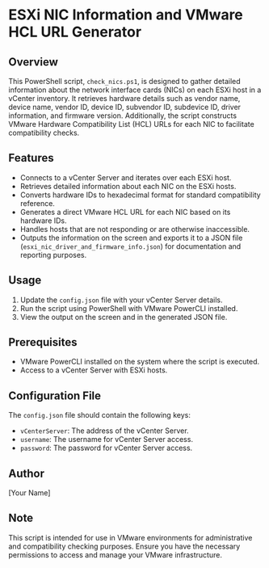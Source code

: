 # ESXi NIC Information and VMware HCL URL Generator

## Overview
This PowerShell script, `check_nics.ps1`, is designed to gather detailed information about the network interface cards (NICs) on each ESXi host in a vCenter inventory. It retrieves hardware details such as vendor name, device name, vendor ID, device ID, subvendor ID, subdevice ID, driver information, and firmware version. Additionally, the script constructs VMware Hardware Compatibility List (HCL) URLs for each NIC to facilitate compatibility checks.

## Features
- Connects to a vCenter Server and iterates over each ESXi host.
- Retrieves detailed information about each NIC on the ESXi hosts.
- Converts hardware IDs to hexadecimal format for standard compatibility reference.
- Generates a direct VMware HCL URL for each NIC based on its hardware IDs.
- Handles hosts that are not responding or are otherwise inaccessible.
- Outputs the information on the screen and exports it to a JSON file (`esxi_nic_driver_and_firmware_info.json`) for documentation and reporting purposes.

## Usage
1. Update the `config.json` file with your vCenter Server details.
2. Run the script using PowerShell with VMware PowerCLI installed.
3. View the output on the screen and in the generated JSON file.

## Prerequisites
- VMware PowerCLI installed on the system where the script is executed.
- Access to a vCenter Server with ESXi hosts.

## Configuration File
The `config.json` file should contain the following keys:
- `vCenterServer`: The address of the vCenter Server.
- `username`: The username for vCenter Server access.
- `password`: The password for vCenter Server access.

## Author
[Your Name]

## Note
This script is intended for use in VMware environments for administrative and compatibility checking purposes. Ensure you have the necessary permissions to access and manage your VMware infrastructure.
